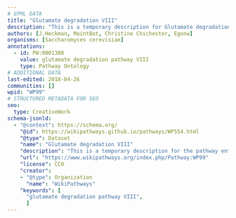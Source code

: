 ```yaml
---
# GPML DATA
title: "Glutamate degradation VIII"
description: "This is a temporary description for Glutamate degradation VIII"
authors: [J.Heckman, MaintBot, Christine Chichester, Egonw]
organisms: [Saccharomyces cerevisiae]
annotations:
  - id: PW:0001388
    value: glutamate degradation pathway VIII
    type: Pathway Ontology
# ADDITIONAL DATA
last-edited: 2018-04-26
communities: []
wpid: "WP99"
# STRUCTURED METADATA FOR SEO
seo:
  type: CreativeWork
schema-jsonld:
  - "@context": https://schema.org/
    "@id": https://wikipathways.github.io/pathways/WP554.html
    "@type": Dataset
    "name": "Glutamate degradation VIII"
    "description": "This is a temporary description for the pathway entitled: Glutamate degradation VIII"
    "url": "https://www.wikipathways.org/index.php/Pathway:WP99"
    "license": CC0
    "creator":
    - "@type": Organization
      "name": "WikiPathways"
    "keywords": [
      "glutamate degradation pathway VIII",
      ]
---
```

